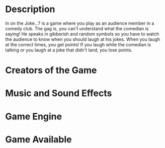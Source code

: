 # Description
In on the Joke...? is a game where you play as an audience member in a comedy club. The gag is, you can't understand what the comedian is saying! He speaks in gibberish and random symbols so you have to watch the audience to know when you should laugh at his jokes. When you laugh at the correct times, you get points! If you laugh while the comedian is talking or you laugh at a joke that didn't land, you lose points.
# Creators of the Game

# Music and Sound Effects

# Game Engine

# Game Available
